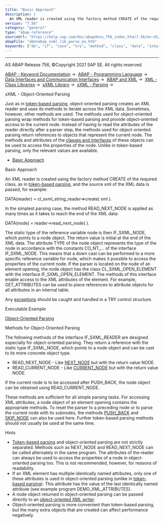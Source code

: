 ```yaml
---
title: "Basic Approach"
description: |
  An XML reader is created using the factory method CREATE of the required class, as in token-based parsing(https://help.sap.com/doc/abapdocu_756_index_htm/7.56/en-US/abenabap_sxml_lib_parse_iterative.htm), and the source xml of the XML data is passed, for example: DATA(reader) = cl_sxml_string_r
version: "7.56"
category: "general"
type: "abap-reference"
sourceUrl: "https://help.sap.com/doc/abapdocu_756_index_htm/7.56/en-US/abenabap_sxml_lib_parse_oo.htm"
abapFile: "abenabap_sxml_lib_parse_oo.htm"
keywords: ["do", "if", "case", "try", "method", "class", "data", "internal-table", "abenabap", "sxml", "lib", "parse"]
---
```


* * *

AS ABAP Release 756, ©Copyright 2021 SAP SE. All rights reserved.

[ABAP - Keyword Documentation](https://help.sap.com/doc/abapdocu_756_index_htm/7.56/en-US/abenabap.htm) →  [ABAP - Programming Language](https://help.sap.com/doc/abapdocu_756_index_htm/7.56/en-US/abenabap_reference.htm) →  [Data Interfaces and Communication Interfaces](https://help.sap.com/doc/abapdocu_756_index_htm/7.56/en-US/abenabap_data_communication.htm) →  [ABAP and XML](https://help.sap.com/doc/abapdocu_756_index_htm/7.56/en-US/abenabap_xml.htm) →  [XML - Class Libraries](https://help.sap.com/doc/abapdocu_756_index_htm/7.56/en-US/abenabap_xml_libs.htm) →  [sXML Library](https://help.sap.com/doc/abapdocu_756_index_htm/7.56/en-US/abenabap_sxml_lib.htm) →  [sXML - Parsing](https://help.sap.com/doc/abapdocu_756_index_htm/7.56/en-US/abenabap_sxml_lib_parse.htm) → 

sXML - Object-Oriented Parsing

Just as in [token-based parsing](https://help.sap.com/doc/abapdocu_756_index_htm/7.56/en-US/abenabap_sxml_lib_parse_iterative.htm), object-oriented parsing creates an XML reader and uses its methods to iterate across the XML data. Sometimes, however, other methods are used. The methods used for object-oriented parsing wrap methods for token-based parsing and provide object-oriented access to the current node. Instead of having to read the attributes of the reader directly after a parser step, the methods used for object-oriented parsing return references to objects that represent the current node. The methods and attributes of the [classes and interfaces](https://help.sap.com/doc/abapdocu_756_index_htm/7.56/en-US/abenabap_sxml_lib_entities.htm) of these objects can be used to access the properties of the node. Unlike in token-based parsing, only the relevant values are available.

-   [Basic Approach](#abenabap-sxml-lib-parse-oo-1-------methods-for-object-oriented-parsing---@ITOC@@ABENABAP_SXML_LIB_PARSE_OO_2)

Basic Approach

An XML reader is created using the factory method CREATE of the required class, as in [token-based parsing](https://help.sap.com/doc/abapdocu_756_index_htm/7.56/en-US/abenabap_sxml_lib_parse_iterative.htm), and the source xml of the XML data is passed, for example:

DATA(reader) = cl\_sxml\_string\_reader=>create( xml ).

In the simplest parsing case, the method READ\_NEXT\_NODE is applied as many times as it takes to reach the end of the XML data:

DATA(node) = reader->read\_next\_node( ).

The static type of the reference variable node is then IF\_SXML\_NODE, which points to a node object. The return value is initial at the end of the XML data. The attribute TYPE of the node object represents the type of the node in accordance with the constants CO\_NT\_... of the interface IF\_SXML\_NODE. This means that a down cast can be performed to a more specific reference variable for node, which makes it possible to access the properties of the current node. If the parser is located on the node of an element opening, the node object has the class CL\_SXML\_OPEN\_ELEMENT with the interface IF\_SXML\_OPEN\_ELEMENT. The methods of this interface enable access to the XML attributes of the element. For example, GET\_ATTRIBUTES can be used to place references to attribute objects for all attributes in an internal table.

Any [exceptions](https://help.sap.com/doc/abapdocu_756_index_htm/7.56/en-US/abenabap_sxml_lib_exceptions.htm) should be caught and handled in a TRY control structure.

Executable Example

[Object-Oriented Parsing](https://help.sap.com/doc/abapdocu_756_index_htm/7.56/en-US/abensxml_oo_parsing_abexa.htm)

Methods for Object-Oriented Parsing

The following methods of the interface IF\_SXML\_READER are designed especially for object-oriented parsing. They return a reference with the static type IF\_SXML\_NODE, which points to a node object and can be cast to its more concrete object type.

-   READ\_NEXT\_NODE - Like [NEXT\_NODE](https://help.sap.com/doc/abapdocu_756_index_htm/7.56/en-US/abenabap_sxml_lib_parse_iterative.htm) but with the return value NODE.
-   READ\_CURRENT\_NODE - Like [CURRENT\_NODE](https://help.sap.com/doc/abapdocu_756_index_htm/7.56/en-US/abenabap_sxml_lib_parse_iterative.htm) but with the return value NODE.

If the current node is to be accessed after PUSH\_BACK, the node object can be obtained using READ\_CURRENT\_NODE.

These methods are sufficient for all simple parsing tasks. For accessing XML attributes, a node object of an element opening contains the appropriate methods. To reset the parser to a preceding node or to parse the current node with its subnodes, the methods [PUSH\_BACK](https://help.sap.com/doc/abapdocu_756_index_htm/7.56/en-US/abenabap_sxml_lib_parse_iterative.htm) and [SKIP\_NODE](https://help.sap.com/doc/abapdocu_756_index_htm/7.56/en-US/abenabap_sxml_lib_parse_iterative.htm) can also be used here. Further token-based parsing methods should not usually be used at the same time.

Hints

-   [Token-based parsing](https://help.sap.com/doc/abapdocu_756_index_htm/7.56/en-US/abenabap_sxml_lib_parse_iterative.htm) and object-oriented parsing are not strictly separated. Methods such as NEXT\_NODE and READ\_NEXT\_NODE can be called alternately in the same program. The attributes of the reader can always be used to access the properties of a node in object-oriented parsing too. This is not recommended, however, for reasons of readability.
-   If an XML element has multiple identically named attributes, only one of these attributes is used in object-oriented parsing (unlike in [token-based parsing](https://help.sap.com/doc/abapdocu_756_index_htm/7.56/en-US/abenabap_sxml_lib_parse_iterative.htm)). This attribute has the value of the last identically named attribute (see example program DEMO\_XML\_ATTRIBUTES).
-   A node object returned in object-oriented parsing can be passed directly to an [object-oriented XML writer](https://help.sap.com/doc/abapdocu_756_index_htm/7.56/en-US/abenabap_sxml_lib_render_oo.htm).
-   Object-oriented parsing is more convenient than token-based parsing, but the many extra objects that are created can affect performance negatively.